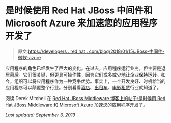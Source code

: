 # 是时候使用 Red Hat JBoss 中间件和 Microsoft Azure 来加速您的应用程序开发了

> 原文:[https://developers . red hat . com/blog/2018/01/15/JBoss-中间件-微软-azure](https://developers.redhat.com/blog/2018/01/15/jboss-middleware-microsoft-azure)

应用程序的角色已经发生了巨大的变化。在过去，应用程序运行业务，但主要是退居幕后。它们很关键，但更具可操作性，因为它们或多或少地让企业保持运转。如今，组织可以将应用程序作为一种竞争优势。事实上，一个开发良好、时机恰当的应用程序可以颠覆整个行业。分别看看[酒店](https://www.hospitalitynet.org/opinion/4074708.html)、[出租车](https://www.forbes.com/sites/adigaskell/2017/01/26/study-explores-the-impact-of-uber-on-the-taxi-industry/#2968ef0e16b0)、[电影租赁](http://innovatebusinessit.com/from-rental-to-streaming-how-netflix-changed-the-speed-of-business/)行业就知道了。

阅读 Derek Mitchell 在 [Red Hat JBoss Middleware 博客上的帖子:](https://middlewareblog.redhat.com/)[是时候用 Red Hat JBoss Middleware 和 Microsoft Azure](https://middlewareblog.redhat.com/2017/12/19/its-time-to-accelerate-you-application-development-with-red-hat-jboss-middleware-and-microsoft-azure/?_lrsc=06563192-d534-46d3-a48b-da2f46e25fc4&sc_cid=701600000011zELAAY) 加速您的应用程序开发了。

*Last updated: September 3, 2019*